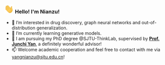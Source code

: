 ### <img src="./assets/wave.gif" width="30px"> Hello! I'm Nianzu!
<!-- - 👋 Hi, I’m @yangnianzu0515 -->
- 👀 I’m interested in drug discovery, graph neural networks and out-of-distribution generalization.
- 🌱 I’m currently learning generative models.
- 💞️ I am pursuing my PhD degree @SJTU-ThinkLab, supervised by [**Prof. Junchi Yan**](https://thinklab.sjtu.edu.cn/), a definitely wonderful advisor!
- 📫 Welcome academic cooperation and feel free to contact with me via yangnianzu@sjtu.edu.cn!

<!---
yangnianzu0515/yangnianzu0515 is a ✨ special ✨ repository because its `README.md` (this file) appears on your GitHub profile.
You can click the Preview link to take a look at your changes.
--->
